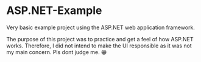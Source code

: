 # ASP.NET-Example
Very basic example project using the ASP.NET web application framework.

The purpose of this project was to practice and get a feel of how ASP.NET works. Therefore, I did not intend to make the UI responsible as it was not my main concern. Pls dont judge me. :grin:
